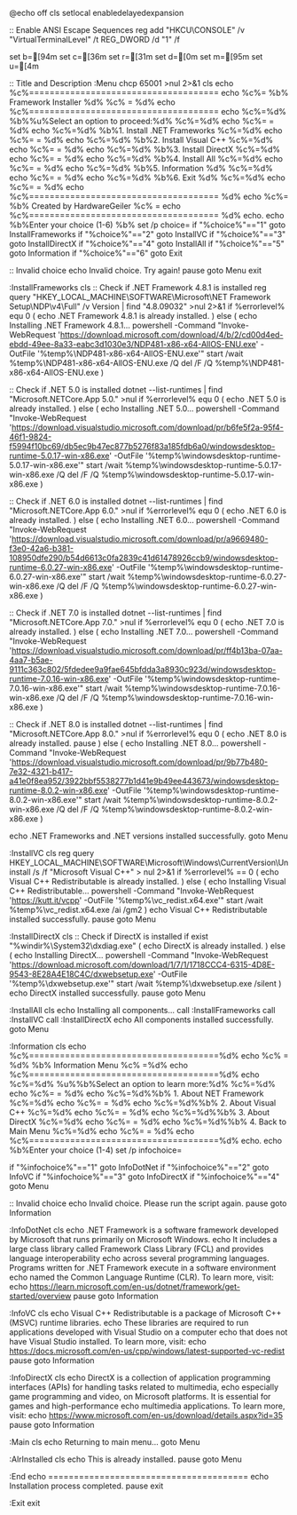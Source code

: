 @echo off
cls
setlocal enabledelayedexpansion

:: Enable ANSI Escape Sequences
reg add "HKCU\CONSOLE" /v "VirtualTerminalLevel" /t REG_DWORD /d "1" /f

set b=[94m
set c=[36m
set r=[31m
set d=[0m
set m=[95m
set u=[4m

:: Title and Description
:Menu
chcp 65001 >nul 2>&1
cls
echo                                         %c%=====================================
echo                                         %c%=       %b% Framework Installer %d%      %c% =  %d%
echo                                         %c%=====================================
echo                                         %c%=%d%  %b%%u%Select an option to proceed:%d%     %c%=%d%
echo                                         %c%=                                   =  %d%
echo                                         %c%=%d%  %b%1. Install .NET Frameworks       %c%=%d%
echo                                         %c%=                                   =  %d%
echo                                         %c%=%d%  %b%2. Install Visual C++            %c%=%d%
echo                                         %c%=                                   =  %d%
echo                                         %c%=%d%  %b%3. Install DirectX               %c%=%d%
echo                                         %c%=                                   =  %d%
echo                                         %c%=%d%  %b%4. Install All                   %c%=%d%
echo                                         %c%=                                   =  %d%
echo                                         %c%=%d%  %b%5. Information %d%                  %c%=%d%
echo                                         %c%=                                   =  %d%
echo                                         %c%=%d%  %b%6. Exit %d%                         %c%=%d%
echo                                         %c%=                                   =  %d%
echo                                         %c%===================================== %d%
echo                                         %c%=  %b%   Created by HardwareGeiler   %c%  =
echo                                         %c%===================================== %d%
echo.
echo                                                %b%Enter your choice (1-6) %b%
set /p choice=
if "%choice%"=="1" goto InstallFrameworks
if "%choice%"=="2" goto InstallVC
if "%choice%"=="3" goto InstallDirectX
if "%choice%"=="4" goto InstallAll
if "%choice%"=="5" goto Information
if "%choice%"=="6" goto Exit

:: Invalid choice
echo Invalid choice. Try again!
pause
goto Menu
exit

:InstallFrameworks
cls
:: Check if .NET Framework 4.8.1 is installed
reg query "HKEY_LOCAL_MACHINE\SOFTWARE\Microsoft\NET Framework Setup\NDP\v4\Full" /v Version | find "4.8.09032" >nul 2>&1
if %errorlevel% equ 0 (
    echo .NET Framework 4.8.1 is already installed.
) else (
    echo Installing .NET Framework 4.8.1...
    powershell -Command "Invoke-WebRequest 'https://download.microsoft.com/download/4/b/2/cd00d4ed-ebdd-49ee-8a33-eabc3d1030e3/NDP481-x86-x64-AllOS-ENU.exe' -OutFile '%temp%\NDP481-x86-x64-AllOS-ENU.exe'"
    start /wait %temp%\NDP481-x86-x64-AllOS-ENU.exe /Q
    del /F /Q %temp%\NDP481-x86-x64-AllOS-ENU.exe
)


:: Check if .NET 5.0 is installed
dotnet --list-runtimes | find "Microsoft.NETCore.App 5.0." >nul
if %errorlevel% equ 0 (
    echo .NET 5.0 is already installed.
) else (
    echo Installing .NET 5.0...
    powershell -Command "Invoke-WebRequest 'https://download.visualstudio.microsoft.com/download/pr/b6fe5f2a-95f4-46f1-9824-f5994f10bc69/db5ec9b47ec877b5276f83a185fdb6a0/windowsdesktop-runtime-5.0.17-win-x86.exe' -OutFile '%temp%\windowsdesktop-runtime-5.0.17-win-x86.exe'"
    start /wait %temp%\windowsdesktop-runtime-5.0.17-win-x86.exe /Q
    del /F /Q %temp%\windowsdesktop-runtime-5.0.17-win-x86.exe
)

:: Check if .NET 6.0 is installed
dotnet --list-runtimes | find "Microsoft.NETCore.App 6.0." >nul
if %errorlevel% equ 0 (
    echo .NET 6.0 is already installed.
) else (
    echo Installing .NET 6.0...
    powershell -Command "Invoke-WebRequest 'https://download.visualstudio.microsoft.com/download/pr/a9669480-f3e0-42a6-b381-108950dfe290/b54d6613c0fa2839c41d61478926ccb9/windowsdesktop-runtime-6.0.27-win-x86.exe' -OutFile '%temp%\windowsdesktop-runtime-6.0.27-win-x86.exe'"
    start /wait %temp%\windowsdesktop-runtime-6.0.27-win-x86.exe /Q
    del /F /Q %temp%\windowsdesktop-runtime-6.0.27-win-x86.exe
)

:: Check if .NET 7.0 is installed
dotnet --list-runtimes | find "Microsoft.NETCore.App 7.0." >nul
if %errorlevel% equ 0 (
    echo .NET 7.0 is already installed.
) else (
    echo Installing .NET 7.0...
    powershell -Command "Invoke-WebRequest 'https://download.visualstudio.microsoft.com/download/pr/ff4b13ba-07aa-4aa7-b5ae-9111c363c802/5fdedee9a9fae645bfdda3a8930c923d/windowsdesktop-runtime-7.0.16-win-x86.exe' -OutFile '%temp%\windowsdesktop-runtime-7.0.16-win-x86.exe'"
    start /wait %temp%\windowsdesktop-runtime-7.0.16-win-x86.exe /Q
    del /F /Q %temp%\windowsdesktop-runtime-7.0.16-win-x86.exe
)

:: Check if .NET 8.0 is installed
dotnet --list-runtimes | find "Microsoft.NETCore.App 8.0." >nul
if %errorlevel% equ 0 (
    echo .NET 8.0 is already installed.
	pause
) else (
    echo Installing .NET 8.0...
    powershell -Command "Invoke-WebRequest 'https://download.visualstudio.microsoft.com/download/pr/9b77b480-7e32-4321-b417-a41e0f8ea952/3922bbf5538277b1d41e9b49ee443673/windowsdesktop-runtime-8.0.2-win-x86.exe' -OutFile '%temp%\windowsdesktop-runtime-8.0.2-win-x86.exe'"
    start /wait %temp%\windowsdesktop-runtime-8.0.2-win-x86.exe /Q
    del /F /Q %temp%\windowsdesktop-runtime-8.0.2-win-x86.exe
)

echo .NET Frameworks and .NET versions installed successfully.
goto Menu

:InstallVC
cls
reg query HKEY_LOCAL_MACHINE\SOFTWARE\Microsoft\Windows\CurrentVersion\Uninstall /s /f "Microsoft Visual C++" > nul 2>&1
if %errorlevel% == 0 (
    echo Visual C++ Redistributable is already installed.
) else (
    echo Installing Visual C++ Redistributable...
    powershell -Command "Invoke-WebRequest 'https://kutt.it/vcpp' -OutFile '%temp%\vc_redist.x64.exe'"
    start /wait %temp%\vc_redist.x64.exe /ai /gm2
)
echo Visual C++ Redistributable installed successfully.
pause
goto Menu

:InstallDirectX
cls
:: Check if DirectX is installed
if exist "%windir%\System32\dxdiag.exe" (
    echo DirectX is already installed.
) else (
    echo Installing DirectX...
    powershell -Command "Invoke-WebRequest 'https://download.microsoft.com/download/1/7/1/1718CCC4-6315-4D8E-9543-8E28A4E18C4C/dxwebsetup.exe' -OutFile '%temp%\dxwebsetup.exe'"
    start /wait %temp%\dxwebsetup.exe /silent
)
echo DirectX installed successfully.
pause
goto Menu

:InstallAll
cls
echo Installing all components...
call :InstallFrameworks
call :InstallVC
call :InstallDirectX
echo All components installed successfully.
goto Menu

:Information
cls
echo                                         %c%=====================================%d%
echo                                        %c% = %d%       %b% Information  Menu        %c% =%d%
echo                                         %c%=====================================%d%
echo                                         %c%=%d%  %u%%b%Select an option to learn more:%d%  %c%=%d%
echo                                         %c%=                                   =  %d%
echo                                         %c%=%d%%b%  1. About NET Framework           %c%=%d%
echo                                         %c%=                                   =  %d%
echo                                         %c%=%d%%b%  2. About Visual C++              %c%=%d%
echo                                         %c%=                                   =  %d%
echo                                         %c%=%d%%b%  3. About DirectX                 %c%=%d%
echo                                         %c%=                                   =  %d%
echo                                         %c%=%d%%b%  4. Back to Main Menu             %c%=%d%
echo                                         %c%=                                   =  %d%
echo                                         %c%=====================================%d%
echo.
echo                                                 %b%Enter your choice (1-4)
set /p infochoice=

if "%infochoice%"=="1" goto InfoDotNet
if "%infochoice%"=="2" goto InfoVC
if "%infochoice%"=="3" goto InfoDirectX
if "%infochoice%"=="4" goto Menu

:: Invalid choice
echo Invalid choice. Please run the script again.
pause
goto Information

:InfoDotNet
cls
echo .NET Framework is a software framework developed by Microsoft that runs primarily on Microsoft Windows.
echo It includes a large class library called Framework Class Library (FCL) and provides language interoperability
echo across several programming languages. Programs written for .NET Framework execute in a software environment
echo named the Common Language Runtime (CLR). To learn more, visit:
echo https://learn.microsoft.com/en-us/dotnet/framework/get-started/overview
pause
goto Information

:InfoVC
cls
echo Visual C++ Redistributable is a package of Microsoft C++ (MSVC) runtime libraries.
echo These libraries are required to run applications developed with Visual Studio on a computer
echo that does not have Visual Studio installed. To learn more, visit:
echo https://docs.microsoft.com/en-us/cpp/windows/latest-supported-vc-redist
pause
goto Information

:InfoDirectX
cls
echo DirectX is a collection of application programming interfaces (APIs) for handling tasks related to multimedia,
echo especially game programming and video, on Microsoft platforms. It is essential for games and high-performance
echo multimedia applications. To learn more, visit:
echo https://www.microsoft.com/en-us/download/details.aspx?id=35
pause
goto Information

:Main
cls
echo Returning to main menu...
goto Menu

:AlrInstalled
cls
echo This is already installed.
pause
goto Menu

:End
echo =======================================
echo Installation process completed.
pause
exit

:Exit
exit
